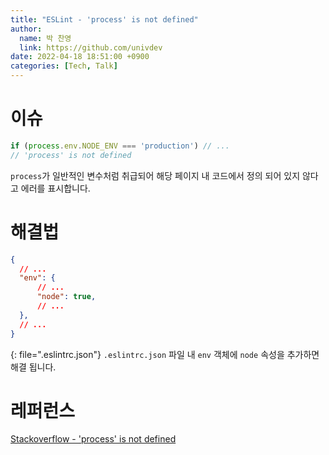 ```yaml
---
title: "ESLint - 'process' is not defined"
author:
  name: 박 찬영
  link: https://github.com/univdev
date: 2022-04-18 18:51:00 +0900
categories: [Tech, Talk]
---
```

# 이슈
```typescript
if (process.env.NODE_ENV === 'production') // ...
// 'process' is not defined
```
```process```가 일반적인 변수처럼 취급되어 해당 페이지 내 코드에서 정의 되어 있지 않다고 에러를 표시합니다.
# 해결법
```json
{
  // ...
  "env": {
      // ...
      "node": true,
      // ...
  },
  // ...
}
```
{: file=".eslintrc.json"}
```.eslintrc.json``` 파일 내 ```env``` 객체에 ```node``` 속성을 추가하면 해결 됩니다.
# 레퍼런스
[Stackoverflow - 'process' is not defined][레퍼런스]

[레퍼런스]: https://stackoverflow.com/questions/50894000/eslint-process-is-not-defined